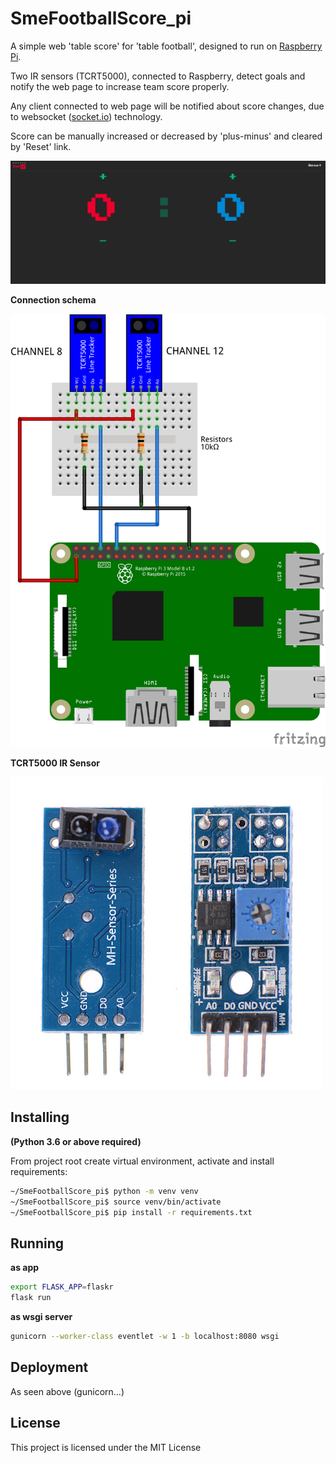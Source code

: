 # SmeFootballScore_pi

A simple web 'table score' for 'table football', designed to run on [Raspberry Pi](https://www.raspberrypi.org/).

Two IR sensors (TCRT5000), connected to Raspberry, detect goals and notify the web page to increase team score properly.

Any client connected to web page will be notified about score changes, due to websocket ([socket.io](https://socket.io/)) technology.

Score can be manually increased or decreased by 'plus-minus' and cleared by 'Reset' link.

![Index](docs/index.png)

**Connection schema**

![Connection Schema](docs/connection_schema.png)

**TCRT5000 IR Sensor**

![TCRT5000 IR Sensor](docs/TCRT5000_IR_Sensor.png)

## Installing

**(Python 3.6 or above required)**

From project root create virtual environment, activate and install requirements:

```sh
~/SmeFootballScore_pi$ python -m venv venv
~/SmeFootballScore_pi$ source venv/bin/activate
~/SmeFootballScore_pi$ pip install -r requirements.txt
```

## Running

__as app__

```sh
export FLASK_APP=flaskr
flask run
```

__as wsgi server__

```sh
gunicorn --worker-class eventlet -w 1 -b localhost:8080 wsgi
```

## Deployment

As seen above (gunicorn...)


## License

This project is licensed under the MIT License
